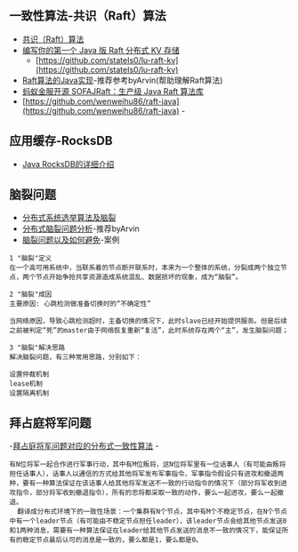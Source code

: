 ## 一致性算法-共识（Raft）算法
- [共识（Raft）算法](https://blog.csdn.net/m0_37609579/article/details/100189973)
- [编写你的第一个 Java 版 Raft 分布式 KV 存储](https://www.cnblogs.com/stateis0/p/10259339.html)
    - [https://github.com/stateIs0/lu-raft-kv](https://github.com/stateIs0/lu-raft-kv)
- [Raft算法的Java实现](https://blog.csdn.net/qq_33797928/article/details/91041381)-推荐参考byArvin(帮助理解Raft算法)
- [蚂蚁金服开源 SOFAJRaft：生产级 Java Raft 算法库](https://blog.csdn.net/weixin_34356310/article/details/91474270)
- [https://github.com/wenweihu86/raft-java](https://github.com/wenweihu86/raft-java)
-[]()

## 应用缓存-RocksDB
- [Java RocksDB的详细介绍](https://blog.csdn.net/qy20115549/article/details/89393512)

## 脑裂问题
- [分布式系统选举算法及脑裂](https://blog.csdn.net/m0_37609579/article/details/100189166)
- [分布式脑裂问题分析](https://blog.csdn.net/xinquanv1/article/details/103126372)-推荐byArvin
- [脑裂问题以及如何避免](https://blog.csdn.net/u014156013/article/details/81226424)-案例
```
1 "脑裂"定义
在一个高可用系统中，当联系着的节点断开联系时，本来为一个整体的系统，分裂成两个独立节点，两个节点开始争抢共享资源造成系统混乱、数据损坏的现象，成为“脑裂”。

2 "脑裂"成因
主要原因: 心跳检测做准备切换时的“不确定性”

当网络原因，导致心跳检测超时，主备切换的情况下，此时slave已经开始提供服务。但是后续之前被判定“死”的master由于网络恢复重新“复活”，此时系统存在两个“主”，发生脑裂问题；

3 "脑裂"解决思路
解决脑裂问题，有三种常用思路，分别如下：

设置仲裁机制
lease机制
设置隔离机制

```
## 拜占庭将军问题
-[拜占庭将军问题对应的分布式一致性算法](https://blog.csdn.net/caoyuanyenang/article/details/100543921)
-[]()
```
有N位将军一起合作进行军事行动，其中有M位叛将，这N位将军里有一位话事人（有可能由叛将担任话事人），话事人以通信的方式给其他将军发布军事指令，军事指令假设只有进攻和撤退两种，要有一种算法保证在该话事人给其他将军发送不一致的行动指令的情况下（部分将军收到进攻指令，部分将军收到撤退指令），所有的忠将都采取一致的动作，要么一起进攻，要么一起撤退。
  翻译成分布式环境下的一致性场景：一个集群有N个节点，其中有M个不稳定节点，在N个节点中有一个leader节点（有可能由不稳定节点担任leader），该leader节点会给其他节点发送0和1两种消息，需要有一种算法保证在leader给其他节点发送的消息不一致的情况下，能保证所有的稳定节点最后认可的消息是一致的，要么都是1，要么都是0。
```